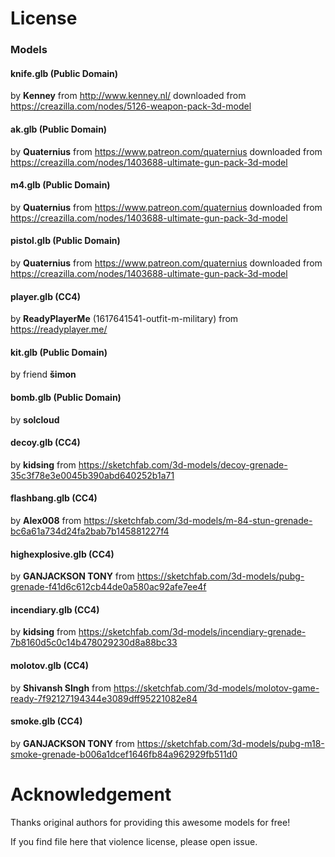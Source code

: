 # License

### Models

#### knife.glb (Public Domain)
by **Kenney** from http://www.kenney.nl/ downloaded from https://creazilla.com/nodes/5126-weapon-pack-3d-model

#### ak.glb (Public Domain)
by **Quaternius** from https://www.patreon.com/quaternius downloaded from https://creazilla.com/nodes/1403688-ultimate-gun-pack-3d-model

#### m4.glb (Public Domain)
by **Quaternius** from https://www.patreon.com/quaternius downloaded from https://creazilla.com/nodes/1403688-ultimate-gun-pack-3d-model

#### pistol.glb (Public Domain)
by **Quaternius** from https://www.patreon.com/quaternius downloaded from https://creazilla.com/nodes/1403688-ultimate-gun-pack-3d-model

#### player.glb (CC4)
by **ReadyPlayerMe** (1617641541-outfit-m-military) from https://readyplayer.me/

#### kit.glb (Public Domain)
by friend **šimon**

#### bomb.glb (Public Domain)
by **solcloud**

#### decoy.glb (CC4)
by **kidsing** from https://sketchfab.com/3d-models/decoy-grenade-35c3f78e3e0045b390abd640252b1a71

#### flashbang.glb (CC4)
by **Alex008** from https://sketchfab.com/3d-models/m-84-stun-grenade-bc6a61a734d24fa2bab7b145881227f4

#### highexplosive.glb (CC4)
by **GANJACKSON TONY** from https://sketchfab.com/3d-models/pubg-grenade-f41d6c612cb44de0a580ac92afe7ee4f

#### incendiary.glb (CC4)
by **kidsing** from https://sketchfab.com/3d-models/incendiary-grenade-7b8160d5c0c14b478029230d8a88bc33

#### molotov.glb (CC4)
by **Shivansh SIngh** from https://sketchfab.com/3d-models/molotov-game-ready-7f92127194344e3089dff95221082e84

#### smoke.glb (CC4)
by **GANJACKSON TONY** from https://sketchfab.com/3d-models/pubg-m18-smoke-grenade-b006a1dcef1646fb84a962929fb511d0

# Acknowledgement

Thanks original authors for providing this awesome models for free!

If you find file here that violence license, please open issue.
